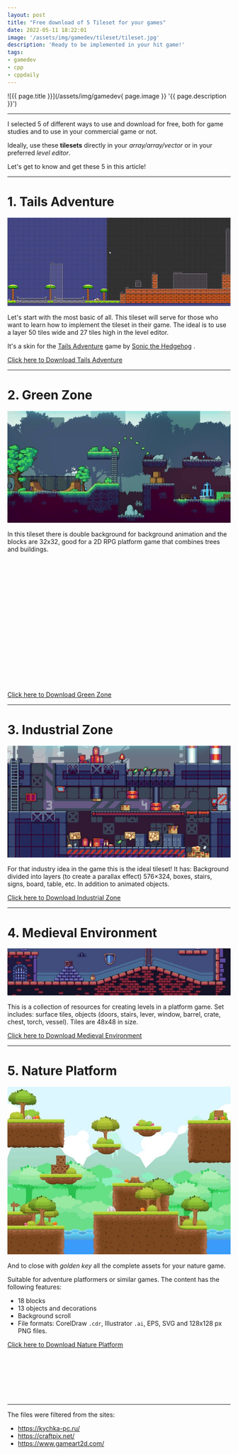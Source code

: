```yaml
---
layout: post
title: "Free download of 5 Tileset for your games"
date: 2022-05-11 18:22:01
image: '/assets/img/gamedev/tileset/tileset.jpg'
description: 'Ready to be implemented in your hit game!'
tags:
- gamedev
- cpp
- cppdaily
---
```


![{{ page.title }}](/assets/img/gamedev{ page.image }} '{{ page.description }}')

---

I selected 5 of different ways to use and download for free, both for game studies and to use in your commercial game or not.

Ideally, use these **tilesets** directly in your *array/array/vector* or in your preferred *level editor*.

Let's get to know and get these 5 in this article!

---

# 1. Tails Adventure
![Tails Adventure](/assets/img/gamedev/tileset/1.jpg)

Let's start with the most basic of all. This tileset will serve for those who want to learn how to implement the tileset in their game. The ideal is to use a layer 50 tiles wide and 27 tiles high in the level editor.

It's a skin for the [Tails Adventure](/assets/img/gamedevttps://en.wikipedia.org/wiki/Tails_Adventure) game by [Sonic the Hedgehog](https://en.wikipedia.org/wiki/Sonic_the_Hedgehog) .

<a href="/downloads/tilesets/1-freetileset.zip" class="btn btn-danger btn-lg">Click here to Download Tails Adventure</a>

---

# 2. Green Zone
![Green Zone](/assets/img/gamedev/tileset/2.jpg)

In this tileset there is double background for background animation and the blocks are 32x32, good for a 2D RPG platform game that combines trees and buildings.


<!-- SQUARE - GAMES ROOT -->
<script async src="//pagead2.googlesyndication.com/pagead/js/adsbygoogle.js"></script>
<ins class="adsbygoogle"
style="display:inline-block;width:336px;height:280px"
data-ad-client="ca-pub-2838251107855362"
data-ad-slot="5351066970"></ins>
<script>
(adsbygoogle = window.adsbygoogle || []).push({});
</script>

<a href="/downloads/tilesets/2-freetileset.zip" class="btn btn-success btn-lg">Click here to Download Green Zone</a>

---

# 3. Industrial Zone
![Industrial Zone](/assets/img/gamedev/tileset/3.jpg)

For that industry idea in the game this is the ideal tileset! It has: Background divided into layers (to create a parallax effect) 576×324, boxes, stairs, signs, board, table, etc. In addition to animated objects.

<a href="/downloads/tilesets/3-freetileset.zip" class="btn btn-custom btn-lg">Click here to Download Industrial Zone</a>

---


# 4. Medieval Environment
![Medieval Environment](/assets/img/gamedev/tileset/4.jpg)

This is a collection of resources for creating levels in a platform game. Set includes: surface tiles, objects (doors, stairs, lever, window, barrel, crate, chest, torch, vessel). Tiles are 48x48 in size.

<a href="/downloads/tilesets/4-freetileset.zip" class="btn btn-warning btn-lg">Click here to Download Medieval Environment</a>

---


# 5. Nature Platform
![Nature Platform](/assets/img/gamedev/tileset/5.jpg)

And to close with *golden key* all the complete assets for your nature game.

Suitable for adventure platformers or similar games. The content has the following features:
- 18 blocks
- 13 objects and decorations
- Background scroll
- File formats: CorelDraw `.cdr`, Illustrator `.ai`, EPS, SVG and 128x128 px PNG files.

<a href="/downloads/tilesets/5-freetileset.zip" class="btn btn-primary btn-lg">Click here to Download Nature Platform</a>


<!-- MINI ADS -->
<script async src="//pagead2.googlesyndication.com/pagead/js/adsbygoogle.js"></script>
<!-- Games Root -->
<ins class="adsbygoogle"
style="display:inline-block;width:730px;height:95px"
data-ad-client="ca-pub-2838251107855362"
data-ad-slot="5351066970"></ins>
<script>
(adsbygoogle = window.adsbygoogle || []).push({});
</script>

---

The files were filtered from the sites:
- <https://kychka-pc.ru/>
- <https://craftpix.net/>
- <https://www.gameart2d.com/>



